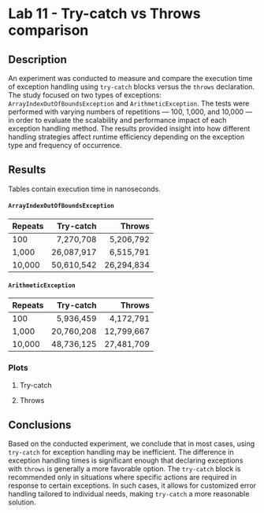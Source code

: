 # Lab 11 - Try-catch vs Throws comparison

## Description
An experiment was conducted to measure and compare the execution time of exception handling using ```try-catch``` blocks versus the ```throws``` declaration. The study focused on two types of exceptions: ```ArrayIndexOutOfBoundsException``` and ```ArithmeticException```. The tests were performed with varying numbers of repetitions — 100, 1,000, and 10,000 — in order to evaluate the scalability and performance impact of each exception handling method. The results provided insight into how different handling strategies affect runtime efficiency depending on the exception type and frequency of occurrence.

## Results
Tables contain execution time in nanoseconds.

#### ```ArrayIndexOutOfBoundsException```
| Repeats | Try-catch  | Throws     |
|:--------|-----------:|-----------:|
| 100     | 7,270,708  | 5,206,792  |
| 1,000   | 26,087,917 | 6,515,791  |
| 10,000  | 50,610,542 | 26,294,834 |


#### ```ArithmeticException```
| Repeats | Try-catch  | Throws     |
|:--------|-----------:|-----------:|
| 100     | 5,936,459  | 4,172,791  |
| 1,000   | 20,760,208 | 12,799,667 |
| 10,000  | 48,736,125 | 27,481,709 |

### Plots
1. Try-catch
   
2. Throws
   


## Conclusions
Based on the conducted experiment, we conclude that in most cases, using ```try-catch``` for exception handling may be inefficient. The difference in exception handling times is significant enough that declaring exceptions with ```throws``` is generally a more favorable option. The ```try-catch``` block is recommended only in situations where specific actions are required in response to certain exceptions. In such cases, it allows for customized error handling tailored to individual needs, making ```try-catch``` a more reasonable solution.